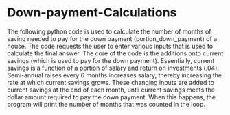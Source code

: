 # Down-payment-Calculations
The following python code is used to calculate the number of months of saving needed to pay for the down payment (portion_down_payment) of a house. The code requests the user to enter various inputs that is used to calculate the final answer. The core of the code is the additions onto current savings (which is used to pay for the down payment). Essentially, current savings is a function of a portion of salary and return on investments (.04). Semi-annual raises every 6 months increases salary, thereby increasing the rate at which current savings grows. These changing inputs are added to current savings at the end of each month, until current savings meets the dollar amount required to pay the down payment. When this happens, the program will print the number of months that was counted in the loop. 
